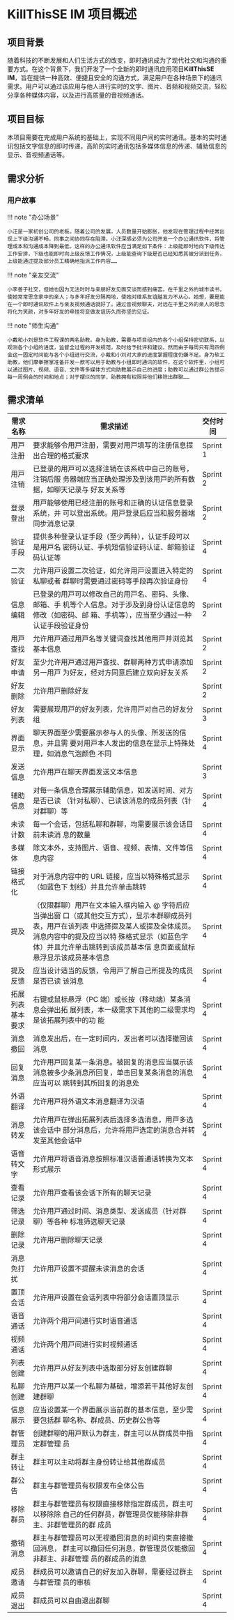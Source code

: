 # KillThisSE IM 项目概述

## 项目背景

随着科技的不断发展和人们生活方式的改变，即时通讯成为了现代社交和沟通的重要方式。在这个背景下，我们开发了一个全新的即时通讯应用项目**KillThisSE IM**，旨在提供一种高效、便捷且安全的沟通方式，满足用户在各种场景下的通讯需求。用户可以通过该应用与他人进行实时的文字、图片、音频和视频交流，轻松分享各种媒体内容，以及进行高质量的音视频通话。

## 项目目标

本项目需要在完成用户系统的基础上，实现不同用户间的实时通讯。基本的实时通讯包括文字信息的即时传递，高阶的实时通讯包括多媒体信息的传递、辅助信息的显示、音视频通话等。

## 需求分析

### 用户故事

!!! note "办公场景"

    小汪是一家初创公司的老板。随着公司的发展，人员数量开始膨胀，他发现在管理过程中经常出现上下级沟通不畅，同事之间协同存在阻滞。小汪深感必须为公司开发一个办公通讯软件，将管理成本和沟通成本降到最低。这样的办公通讯软件应当满足如下条件：上级能即时地向下级传达工作安排，下级也能即时向上级反馈工作情况，上级能查询下级是否已经知悉其被分派到任务，上级能通过提及部分员工精确地指派工作内容……

!!! note "亲友交流"

    小李善于社交，但她也因为无法时时与亲朋好友见面交谈而感到痛苦。在千里之外的城市读书，使她常常思念家中的亲人；与多年好友分隔两地，使她对维系友谊越发力不从心。她想，要是能在一个即时通讯软件上与亲友视频通话就好了。通过音视频聊天，对远在千里之外的亲人的思念将化为笑颜，对多年好友的牵挂将变做友谊历久而弥坚的见证。

!!! note "师生沟通"

    小戴和小刘是软件工程课的两名助教。身为助教，需要与项目组内的各个小组保持密切联系，以观测各个小组的进度，监督全过程的开发规范，及时给予批评和建议。然而由于每周只有周四例会这一固定时间能与各个小组进行交流，小戴和小刘对大家的进度掌握程度仍嫌不足。身为软工助教，他们摩拳擦掌准备开发一款可以用于助教与小组即时通讯的软件，在这个软件里，小组可以通过图片、视频、语音、文件等多媒体方式向助教展示自己的进度；助教可以通过群公告提示每一周例会的时间和地点；对于摆烂的同学，助教拥有权限将他们移除出群聊……

## 需求清单

| 需求名称         | 需求描述                                                     | 交付时间 |
| ---------------- | ------------------------------------------------------------ | -------- |
| ⽤⼾注册         | 要求能够令⽤⼾注册，需要对⽤⼾填写的注册信息提出合理的格式要求 | Sprint 1 |
| ⽤⼾注销         | 已登录的⽤⼾可以选择注销在该系统中⾃⼰的账号，注销后服 务器端应当正确处理涉及到该⽤⼾的所有数据，如聊天记录与 好友关系等 | Sprint 2 |
| 登录登出         | ⽤⼾能够使⽤已经注册的账号和正确的认证信息登录系统，并 可以登出系统。⽤⼾登录后应当和服务器端同步消息记录 | Sprint 2 |
| 验证⼿段         | 提供多种登录认证⼿段（⾄少两种），认证⼿段可以是⽤⼾名 密码认证、⼿机短信验证码认证、邮箱验证码认证等 | Sprint 4 |
| ⼆次验证         | 允许⽤⼾设置⼆次验证，如允许⽤⼾设置进⼊特定的私聊或者 群聊时需要通过密码等⼿段再次验证⾝份 | Sprint 4 |
| 信息编辑         | 已登录的⽤⼾可以修改⾃⼰的⽤⼾名、密码、头像、邮箱、⼿ 机等个⼈信息。对于涉及到⾝份认证信息的修改（如密码、邮 箱、⼿机等），应当⾄少通过⼀种认证⼿段验证⾝份 | Sprint 2 |
| ⽤⼾查找         | 允许⽤⼾通过⽤⼾名等关键词查找其他⽤⼾并浏览其基本信息       | Sprint 2 |
| 好友申请         | ⾄少允许⽤⼾通过⽤⼾查找、群聊两种⽅式申请添加另⼀⽤⼾ 为好友，经对⽅同意后建⽴双向好友关系 | Sprint 2 |
| 好友删除         | 允许⽤⼾删除好友                                             | Sprint 2 |
| 好友列表         | 需要展现⽤⼾的好友列表，允许⽤⼾对⾃⼰的好友分组             | Sprint 3 |
| 界⾯显⽰         | 聊天界⾯⾄少需要展⽰参与⼈的头像、所发送的信息，并且需 要对⽤⼾本⼈发出的信息在显⽰上特殊处理，如消息⽓泡颜⾊ 不同 | Sprint 4 |
| 发送信息         | 允许⽤⼾在聊天界⾯发送⽂本信息                               | Sprint 3 |
| 辅助信息         | 对每⼀条信息合理展⽰辅助信息，如发送时间、对⽅是否已读 （针对私聊）、已读该消息的成员列表（针对群聊）等 | Sprint 4 |
| 未读计数         | 每⼀个会话，包括私聊和群聊，均需要展⽰该会话⽬前未读消 息的数量 | Sprint 4 |
| 多媒体           | 除⽂本外，⽀持图⽚、语⾳、视频、表情、⽂件等信息内容         | Sprint 4 |
| 链接格式化       | 对于消息内容中的 URL 链接，应当以特殊格式显⽰（如蓝⾊下 划线）并且允许单击跳转 | Sprint 4 |
| 提及             | （仅限群聊）⽤⼾在⽂本输⼊框内输⼊ @ 字符后应当弹出窗 ⼝（或其他交互⽅式），显⽰本群聊成员列表，⽤⼾在该列表 中选择提及某⼈或提及全体成员。消息内容中的提及应当以特 殊格式显⽰（如蓝⾊字体）并且允许单击跳转到该成员基本信 息⻚⾯或⿏标悬浮显⽰该成员基本信息 | Sprint 4 |
| 提及反馈         | 应当设计适当的反馈，令⽤⼾了解⾃⼰所提及的成员是否已读 该消息 | Sprint 4 |
| 拓展列表基本要求 | 右键或⿏标悬浮（PC 端）或⻓按（移动端）某条消息会弹出拓 展列表，本⼀级需求下其他的⼆级需求均是该拓展列表中的功 能 | Sprint 4 |
| 消息撤回         | 消息发出后，在⼀定时间内，发出者可以选择撤回该消息           | Sprint 4 |
| 回复消息         | 允许⽤⼾回复某⼀条消息。被回复的消息应当展⽰该 消息被多少条消息所回复，单击回复某条消息的消息应当可以 跳转到其所回复的消息处 | Sprint 4 |
| 外语翻译         | 允许⽤⼾将外语⽂本消息翻译为汉语                             | Sprint 4 |
| 消息转发         | 允许⽤⼾在弹出拓展列表后选择多选消息，⽤⼾多选该会话中 部分消息后，允许将⽤⼾选定的消息合并转发⾄其他会话中 | Sprint 4 |
| 语⾳转⽂字       | 允许⽤⼾将语⾳消息按照标准汉语普通话转换为⽂本形式展⽰       | Sprint 4 |
| 查看记录         | 允许⽤⼾查看该会话下所有的聊天记录                           | Sprint 4 |
| 筛选记录         | 允许⽤⼾通过时间、消息类型、发送成员（针对群聊）等各种 标准筛选聊天记录 | Sprint 4 |
| 删除记录         | 允许⽤⼾删除聊天记录                                         | Sprint 4 |
| 消息免打扰       | 允许⽤⼾设置不提醒未读消息的会话                             | Sprint 4 |
| 置顶会话         | 允许⽤⼾设置在会话列表中将部分会话置顶显⽰                   | Sprint 4 |
| 语⾳通话         | 允许两个⽤⼾间进⾏实时语⾳通话                               | Sprint 4 |
| 视频通话         | 允许两个⽤⼾间进⾏实时视频通话                               | Sprint 4 |
| 列表创建         | 允许⽤⼾从好友列表中选取部分好友创建群聊                     | Sprint 4 |
| 私聊创建         | 允许⽤⼾以某⼀个私聊为基础，增添若⼲其他好友创建群聊         | Sprint 4 |
| 信息展⽰         | 应当设置某⼀个界⾯展⽰当前群的基本信息，⾄少需要包括群 聊名称、群成员、历史群公告等 | Sprint 4 |
| 群管理员         | 创建群聊的⽤⼾默认为群主，群主可以从群成员中指定群管理 员    | Sprint 4 |
| 群主转让         | 群主可以主动将群主⾝份转让给其他群成员                       | Sprint 4 |
| 群公告           | 群主与群管理员有权限发布全体公告                             | Sprint 4 |
| 移除群员         | 群主与群管理员有权限直接移除指定群成员，群主可以移除除 ⾃⼰的任何群员，群管理员仅能移除⾮群主、⾮群管理员的群 成员 | Sprint 4 |
| 撤销消息         | 群主与群管理员可以⽆视撤回消息的时间约束直接撤回消息， 群主可以撤回任何消息，群管理员仅能撤回⾮群主、⾮群管理 员的群成员的消息 | Sprint 4 |
| 成员邀请         | 群成员可以邀请⾃⼰的好友加⼊群聊，需要经过群主与群管理 员的审核 | Sprint 4 |
| 成员退出         | 群成员可以⾃由退出群聊                                       | Sprint 4 |

